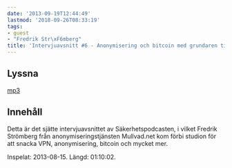 ```yaml
---
date: '2013-09-19T12:44:49'
lastmod: '2018-09-26T08:33:19'
tags:
- guest
- "Fredrik Str\xF6mberg"
title: 'Intervjuavsnitt #6 - Anonymisering och bitcoin med grundaren till Mullvad'
---
```

## Lyssna

[mp3](http://traffic.libsyn.com/sakerhetspodcasten/Mullvad_med_intro_mixdown.mp3)

## Innehåll

Detta är det sjätte intervjuavsnittet av Säkerhetspodcasten, i vilket Fredrik Strömberg
från anonymiseringstjänsten Mullvad.net kom förbi studion för att snacka VPN, anonymisering,
bitcoin och mycket mer.

Inspelat: 2013-08-15. Längd: 01:10:02.
